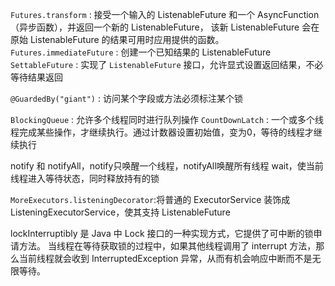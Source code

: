 `Futures.transform` : 接受一个输入的 ListenableFuture 和一个 AsyncFunction（异步函数），并返回一个新的 ListenableFuture，
该新 ListenableFuture 会在原始 ListenableFuture 的结果可用时应用提供的函数。
`Futures.immediateFuture` : 创建一个已知结果的 ListenableFuture
`SettableFuture` : 实现了 `ListenableFuture` 接口，允许显式设置返回结果，不必等待结果返回

`@GuardedBy("giant")` : 访问某个字段或方法必须标注某个锁

`BlockingQueue` : 允许多个线程同时进行队列操作
`CountDownLatch` : 一个或多个线程完成某些操作，才继续执行。通过计数器设置初始值，变为0，等待的线程才继续执行

notify 和 notifyAll，notify只唤醒一个线程，notifyAll唤醒所有线程
wait，使当前线程进入等待状态，同时释放持有的锁

`MoreExecutors.listeningDecorator`:将普通的 ExecutorService 装饰成 ListeningExecutorService，使其支持 ListenableFuture

lockInterruptibly 是 Java 中 Lock 接口的一种实现方式，它提供了可中断的锁申请方法。
当线程在等待获取锁的过程中，如果其他线程调用了 interrupt 方法，那么当前线程就会收到 InterruptedException 异常，从而有机会响应中断而不是无限等待。